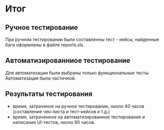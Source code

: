 # Итог

## Ручное тестирование
При ручном тестировании были составленны тест - кейсы, найденные баги оформлены в файле reports.xls.

## Автоматизированниое тестирование
Для автоматизации были выбраны только функциональные тесты. Автоматизация была частичной.

## Результаты тестирования
* время, затраченое на ручное тестирование, около 40 часов (составление чек-листа и тест-кейсов и т.д.)
* время, затраченное на автоматизированное тестирование и написание UI-тестов, около 90 часов.
